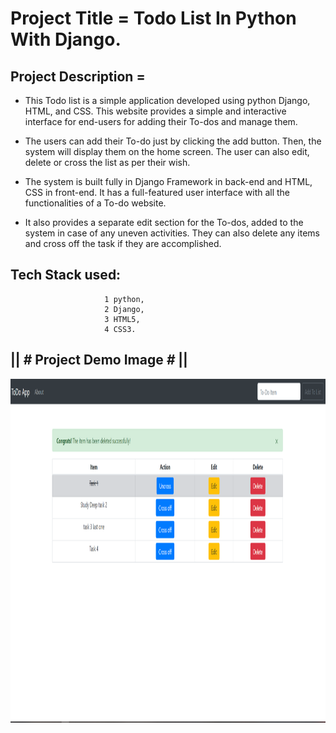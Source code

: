 # Project Title = Todo List In Python With Django.

## Project Description = 

- This Todo list is a simple application developed using python Django, HTML, and CSS. This website provides a simple and interactive interface for end-users for adding their To-dos and manage them.

- The users can add their To-do just by clicking the add button. Then, the system will display them on the home screen. The user can also edit, delete or cross the list as per their wish.

- The system is built fully in Django Framework in back-end and HTML, CSS in front-end. It has a full-featured user interface with all the functionalities of a To-do website. 

- It also provides a separate edit section for the To-dos, added to the system in case of any uneven activities. They can also delete any items and cross off the task if they are accomplished.

## Tech Stack used:
                         1 python, 
                         2 Django, 
                         3 HTML5, 
                         4 CSS3.
                         
 ## || *#* Project Demo Image *#* ||     
 
 <img src="https://github.com/pranita28Dane/django-todo-list/blob/dev/Todo%20List.png" width="900" height= "550">
 


